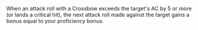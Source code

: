 When an attack roll with a Crossbow exceeds the target's AC by 5 or more (or lands a critical hit), the next attack roll made against the target gains a bonus equal to your proficiency bonus.